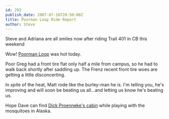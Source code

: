 ```yaml
---
id: 292
publish_date: 2007-07-16T20:50:00Z
title: Poorman Loop Ride Report
author: Steve
---
```

  
Steve and Adriana are all smiles now after riding Trail 401 in CB this weekend

Wow! [Poorman Loop](http://www.google.com/maps/ms?hl=en&doflg=ptm&ie=UTF8&msa=0&msid=100713211184899290190.000477add2cc711144261&ll=40.022093,-105.30653&spn=0.083738,0.136471&t=p&z=13) was hot today.

Poor Greg had a front tire flat only half a mile from campus, so he had to walk back shortly after saddling up. The Frenz recent front tire woes are getting a little disconcerting.

In spite of the heat, Matt rode like the burley-man he is. I'm telling you, he's improving and will soon be beating us all...and letting us know he's beating us.

Hope Dave can find [Dick Proenneke's cabin](http://www.nps.gov/lacl/historyculture/proennekes-cabin.htm) while playing with the mosquitoes in Alaska.